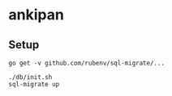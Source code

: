 # ankipan

## Setup

```
go get -v github.com/rubenv/sql-migrate/...

./db/init.sh
sql-migrate up
```
